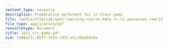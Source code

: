 ```yaml
---
content_type: resource
description: Preparation worksheet for in-class game.
file: /media/https%3A/open-learning-course-data-rc.s3.amazonaws.com/15-040-game-theory-for-managers-spring-2004/7e88ce1c6bff3e3dc037e1c36bd5b58a_lec2_urn_game.pdf
file_type: application/pdf
resourcetype: Document
title: lec2_urn_game.pdf
uid: 7e88ce1c-6bff-3e3d-c037-e1c36bd5b58a
---
```

